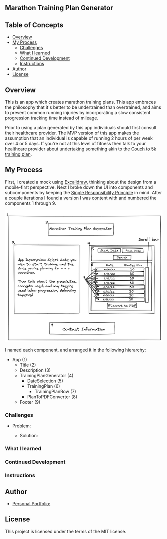 ## Marathon Training Plan Generator

## Table of Concepts

- [Overview](#overview)
- [My Process](#my-process)
    - [Challenges](#challenges)
    - [What I learned](#what-i-learned)
    - [Continued Development](#continued-development)
    - [Instructions](#instructions)
- [Author](#author)
- [License](#license)

## Overview 

This is an app which creates marathon training plans. This app embraces the philosophy that it's better to be undertrained than overtrained, and aims to prevent common running injuries by incorporating a slow consistent progression tracking time instead of mileage. 

Prior to using a plan generated by this app individuals should first consult their healthcare provider. The MVP version of this app makes the assumption that an individual is capable of running 2 hours of per week over 4 or 5 days. If you're not at this level of fitness then talk to your healthcare provider about undertaking something akin to the [Couch to 5k training plan](https://marathonhandbook.com/couch-to-5k-training-plan/).

## My Process

First, I created a mock using [Excalidraw](https://excalidraw.com/), thinking about the design from a mobile-first perspective. Next I broke down the UI into components and subcomponents by keeping the [Single Responsibility Principle](https://en.wikipedia.org/wiki/Single-responsibility_principle) in mind. After a couple iterations I found a version I was content with and numbered the components 1 through 9. 

<img src='mock.png' alt='Mock Design'>

I named each component, and arranged it in the following hierarchy:

- App (1)
    - Title (2)
    - Description (3)
    - TrainingPlanGenerator (4)
        - DateSelection (5)
        - TrainingPlan (6)
            - TrainingPlanRow (7)
        - PlanToPDFConverter (8)
    - Footer (9)

### Challenges

- Problem: 

    - Solution:  

### What I learned

### Continued Development

### Instructions

## Author

- [Personal Portfolio:](www.mgrigo.com)

## License

This project is licensed under the terms of the MIT license.